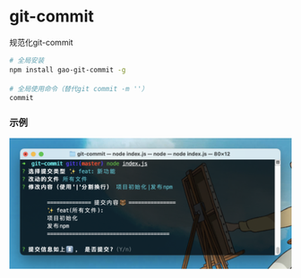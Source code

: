 # git-commit
规范化git-commit

```bash
# 全局安装 
npm install gao-git-commit -g

# 全局使用命令（替代git commit -m ''）
commit
```



### 示例

![示例.png](example.png)

